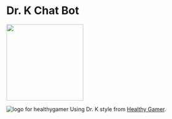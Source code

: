 # Dr. K Chat Bot
<img src="http://....jpg](https://yt3.googleusercontent.com/BKzgRwAXWC087Mj5XZtD3ynUoAMsQLhSoSGGsO1YjBBeITyhhQXCK4buANyMyZrx_j5szabz_A=s900-c-k-c0x00ffffff-no-rj" width="200" height="200" /> <br> 


![logo for healthygamer](https://yt3.googleusercontent.com/BKzgRwAXWC087Mj5XZtD3ynUoAMsQLhSoSGGsO1YjBBeITyhhQXCK4buANyMyZrx_j5szabz_A=s900-c-k-c0x00ffffff-no-rj)
Using Dr. K style from [Healthy Gamer](https://www.healthygamer.gg). 




